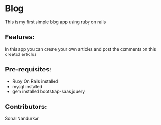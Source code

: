 # Blog
This is my first simple blog app using ruby on rails 

## Features:
In this app you can create your own articles and post the comments on this created articles

## Pre-requisites:
* Ruby On Rails installed
* mysql installed
* gem installed bootstrap-saas,jquery

## Contributors:
Sonal Nandurkar
